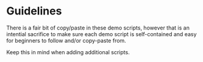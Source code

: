 # Guidelines

There is a fair bit of copy/paste in these demo scripts, however that is an
intential sacrifice to make sure each demo script is self-contained and easy
for beginners to follow and/or copy-paste from.

Keep this in mind when adding additional scripts.